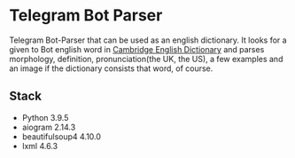 # Telegram Bot Parser

Telegram Bot-Parser that can be used as an english dictionary. It looks for a given to Bot english word in [Cambridge English Dictionary](https://dictionary.cambridge.org/) and parses morphology, definition, pronunciation(the UK, the US), a few examples and an image if the dictionary consists that word, of course.

## Stack

* Python 3.9.5
* aiogram 2.14.3
* beautifulsoup4 4.10.0
* lxml 4.6.3
